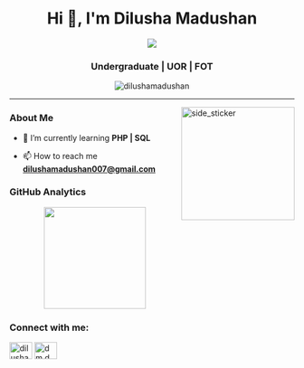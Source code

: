 <h1 align="center">Hi 👋, I'm Dilusha Madushan</h1>

<p align="center">
  <a href="https://github.com/DenverCoder1/readme-typing-svg"><img src="https://readme-typing-svg.herokuapp.com?lines=...................;Always%20learning%20new%20things&center=true&width=500&height=50"></a>
</p>

<h3 align="center">Undergraduate | UOR | FOT</h3>

<p align="center"> <img src="https://komarev.com/ghpvc/?username=dilushamadushan&label=Profile%20views&color=0e75b6&style=flat" alt="dilushamadushan" /> </p>

---

<img align="right" width=200px height=200px alt="side_sticker" src="https://media.giphy.com/media/TEnXkcsHrP4YedChhA/giphy.gif" />

### About Me
- 🌱 I’m currently learning **PHP | SQL**

- 📫 How to reach me **dilushamadushan007@gmail.com**

### GitHub Analytics

<p align="center">
<a href="https://github.com/AVS1508">
  <img height="180em" src="https://github-readme-stats-eight-theta.vercel.app/api?username=dilushamadushan&show_icons=true&theme=algolia&include_all_commits=true&count_private=true"/>
</a>
</p>

<h3 align="left">Connect with me:</h3>
<p align="left">
<a href="https://fb.com/dilusha madushan" target="blank"><img align="center" src="https://raw.githubusercontent.com/rahuldkjain/github-profile-readme-generator/master/src/images/icons/Social/facebook.svg" alt="dilusha madushan" height="30" width="40" /></a>
<a href="https://linkedin.com/in/dm.d madushan" target="blank"><img align="center" src="https://raw.githubusercontent.com/rahuldkjain/github-profile-readme-generator/master/src/images/icons/Social/linked-in-alt.svg" alt="dm.d madushan" height="30" width="40" /></a>
</p>

